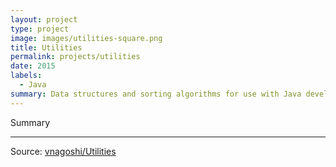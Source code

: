 ```yaml
---
layout: project
type: project
image: images/utilities-square.png
title: Utilities
permalink: projects/utilities
date: 2015
labels:
  - Java
summary: Data structures and sorting algorithms for use with Java development.
---
```




Summary


<hr>
Source: <a href="https://github.com/vnagoshi/Utilities"><i class="large github icon "></i>vnagoshi/Utilities</a>

